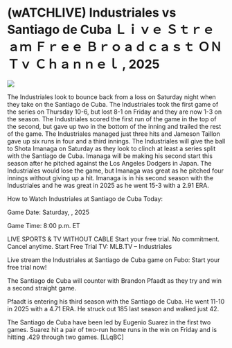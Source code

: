 # (wATCHLIVE) Industriales vs Santiago de Cuba Ｌｉｖｅ Ｓｔｒｅａｍ Ｆｒｅｅ Ｂｒｏａｄｃａｓｔ ＯＮ Ｔｖ Ｃｈａｎｎｅｌ , 2025  
  
  
[![](https://i.imgur.com/qSNzIqt.png)](https://movie.rssnews.media/boudzap.php)  
  
The Industriales look to bounce back from a loss on Saturday night when they take on the Santiago de Cuba. The Industriales took the first game of the series on Thursday 10-6, but lost 8-1 on Friday and they are now 1-3 on the season. The Industriales scored the first run of the game in the top of the second, but gave up two in the bottom of the inning and trailed the rest of the game. The Industriales managed just three hits and Jameson Taillon gave up six runs in four and a third innings. The Industriales will give the ball to Shota Imanaga on Saturday as they look to clinch at least a series split with the Santiago de Cuba. Imanaga will be making his second start this season after he pitched against the Los Angeles Dodgers in Japan. The Industriales would lose the game, but Imanaga was great as he pitched four innings without giving up a hit. Imanaga is in his second season with the Industriales and he was great in 2025 as he went 15-3 with a 2.91 ERA.

How to Watch Industriales at Santiago de Cuba Today:

Game Date: Saturday, , 2025

Game Time: 8:00 p.m. ET

LIVE SPORTS & TV WITHOUT CABLE
Start your free trial. No commitment. Cancel anytime.
Start Free Trial
TV: MLB.TV – Industriales

Live stream the Industriales at Santiago de Cuba game on Fubo: Start your free trial now!

The Santiago de Cuba will counter with Brandon Pfaadt as they try and win a second straight game.

Pfaadt is entering his third season with the Santiago de Cuba. He went 11-10 in 2025 with a 4.71 ERA. He struck out 185 last season and walked just 42.

The Santiago de Cuba have been led by Eugenio Suarez in the first two games. Suarez hit a pair of two-run home runs in the win on Friday and is hitting .429 through two games. [LLqBC]